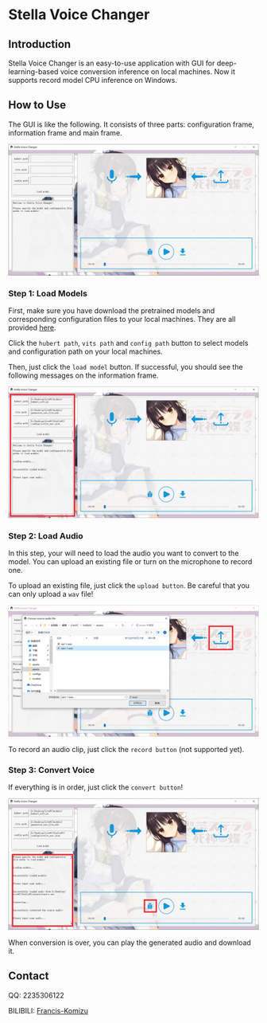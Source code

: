 # Stella Voice Changer

## Introduction

Stella Voice Changer is an easy-to-use application with GUI for deep-learning-based voice conversion inference on local machines. Now it supports record model CPU inference  on Windows.



## How to Use

The GUI is like the following. It consists of three parts: configuration frame, information frame and main frame. 

[![gui-1](assets/gui-1.png)](assets/gui-1.png)



### Step 1: Load Models

First, make sure you have download the pretrained models and corresponding configuration files to your local machines. They are all provided [here](https://github.com/Francis-Komizu/StellaVC-ModelList).

Click the `hubert path`, `vits path` and `config path` button to select models and configuration path on your local machines. 

Then, just click the `load model` button. If successful, you should see the following messages on the information frame.

![gui-2](assets/gui-2.png)



### Step 2: Load Audio

In this step, your will need to load the audio you want to convert to the model. You can upload an existing file or turn on the microphone to record one.

To upload an existing file, just click the `upload button`. Be careful that you can only upload a `wav` file!

![gui-3](assets/gui-3.png)

To record an audio clip, just click the `record button` (not supported yet).



### Step 3: Convert Voice

If everything is in order, just click the `convert button`!

![gui-4](assets/gui-4.png)

When conversion is over, you can play the generated audio and download it.



## Contact

QQ: 2235306122

BILIBILI: [Francis-Komizu](https://space.bilibili.com/636704927?spm_id_from=333.1007.0.0)




